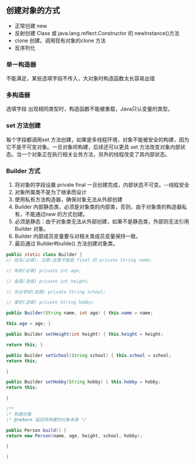 ## 创建对象的方式
- 正常创建 new 
- 反射创建 Class 或 java.lang.reflect.Constructor 的 newInstance()方法
- clone 创建。调用现有对象的clone 方法
- 反序列化

### 单一构造器
不能满足，某些选填字段不传入，大对象时构造函数太长容易出错

### 多构造器
选填字段 出现相同类型时，构造函数不能被重载，Java只认变量的类型。

### set 方法创建
每个字段都调用set 方法创建，如果是多线程环境，对象不能被安全的构建，因为它不是不可变对象。一旦对象呗构建，后续还可以更具 set 方法改变对象内部状态。当一个对象正在执行相关业务方法，另外的线程改变了其内部状态。

### Builder 方式
1. 将对象的字段设置 private final 一旦创建完成，内部状态不可变。--线程安全
2. 对象所属类不是为了继承而设计
3. 使用私有方法构造器，确保对象无法从外部创建
4. Builder 内部静态类，必须是对象类的内部类，否则，由于对象类的构造器私有，不能通过new 的方式创建。
5. 必须是静态：由于对象类无法从外部创建，如果不是静态类，外部则无法引用 Builder 对象。
6. Builder 内部成员变量要与对相关类成员变量保持一致。
7. 最后通过 Builder#builde() 方法创建对象类。

``` java
public static class Builder {  
// 姓名(必填)。注意:这里不能是 final 的 private String name;

// 年龄(必填) private int age;

// 身高(选填) private int height;

// 毕业学校(选填) private String school;

// 爱好(选填) private String hobby;

public Builder(String name, int age) { this.name = name;

this.age = age; }

public Builder setHeight(int height) { this.height = height;

return this; }

public Builder setSchool(String school) { this.school = school;  
return this;

}

public Builder setHobby(String hobby) { this.hobby = hobby;  
return this;

}

/**  
\* 构建对象  
\* @return 返回待构建的对象本身 */

public Person build() {  
return new Person(name, age, height, school, hobby);

}

}